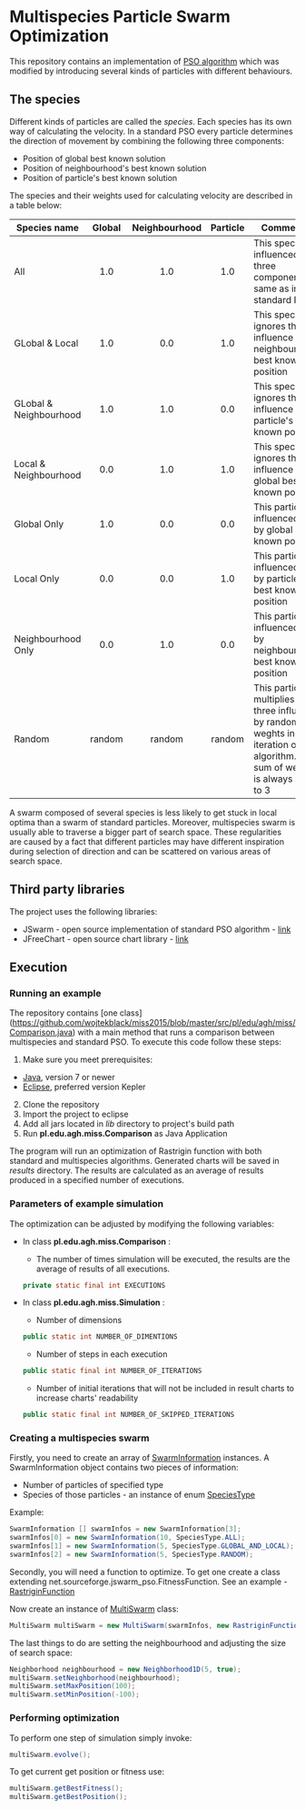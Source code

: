 # Multispecies Particle Swarm Optimization
This repository contains an implementation of [PSO algorithm](https://en.wikipedia.org/wiki/Particle_swarm_optimization) which was modified by introducing several kinds of particles with different behaviours.

## The species
Different kinds of particles are called the *species*. Each species has its own way of calculating the velocity. In a standard PSO every particle determines the direction of movement by combining the following three components:
- Position of global best known solution
- Position of neighbourhood's best known solution
- Position of particle's best known solution

The species and their weights used for calculating velocity are described in a table below:

| Species name | Global | Neighbourhood | Particle | Commentary |
| ------------ | :----: | :-----------: | :------: | ---------- |
| All | 1.0 | 1.0 | 1.0 | This species is influenced by all three components, the same as in the standard PSO |
| GLobal & Local | 1.0 | 0.0 | 1.0 | This species ignores the influence of neighbourhood's best known position |
| GLobal & Neighbourhood | 1.0 | 1.0 | 0.0 | This species ignores the influence of particle's best known position |
| Local & Neighbourhood | 0.0 | 1.0 | 1.0 | This species ignores the influence of global best known position |
| Global Only | 1.0 | 0.0 | 0.0 | This particle is influenced only by global best known position |
| Local Only | 0.0 | 0.0 | 1.0 | This particle is influenced only by particle's best known position |
| Neighbourhood Only | 0.0 | 1.0 | 0.0 | This particle is influenced only by neighbourhood's best known position |
| Random | random | random | random | This particle multiplies all three influences by random weghts in every iteration of the algorithm. The sum of weights is always equal to 3 |

A swarm composed of several species is less likely to get stuck in local optima than a swarm of standard particles. Moreover, multispecies swarm is usually able to traverse a bigger part of search space. These regularities are caused by a fact that different particles may have different inspiration during selection of direction and can be scattered on various areas of search space.

## Third party libraries
The project uses the following libraries:
* JSwarm - open source implementation of standard PSO algorithm - [link](http://jswarm-pso.sourceforge.net/)
* JFreeChart - open source chart library - [link](http://www.jfree.org/jfreechart/)

## Execution

### Running an example
The repository contains [one class] (https://github.com/wojtekblack/miss2015/blob/master/src/pl/edu/agh/miss/Comparison.java) with a main method that runs a comparison between multispecies and standard PSO. To execute this code follow these steps:

1. Make sure you meet prerequisites:
  * [Java](https://www.java.com), version 7 or newer
  * [Eclipse](https://eclipse.org/), preferred version Kepler
2. Clone the repository
3. Import the project to eclipse
4. Add all jars located in *lib* directory to project's build path
5. Run **pl.edu.agh.miss.Comparison** as Java Application

The program will run an optimization of Rastrigin function with both standard and multispecies algorithms. Generated charts will be saved in *results* directory. The results are calculated as an average of results produced in a specified number of executions. 

### Parameters of example simulation
The optimization can be adjusted by modifying the following variables:

* In class **pl.edu.agh.miss.Comparison** :
 
  * The number of times simulation will be executed, the results are the average of results of all executions.
  ```java
  private static final int EXECUTIONS 
  ```
* In class **pl.edu.agh.miss.Simulation** :

  * Number of dimensions
  ```java
  public static int NUMBER_OF_DIMENTIONS
  ```
  * Number of steps in each execution
  ```java
  public static final int NUMBER_OF_ITERATIONS
  ```
  * Number of initial iterations that will not be included in result charts to increase charts' readability
  ```java
  public static final int NUMBER_OF_SKIPPED_ITERATIONS
  ```


### Creating a multispecies swarm
Firstly, you need to create an array of [SwarmInformation](src/pl/edu/agh/miss/swarm/SwarmInformation.java) instances. A SwarmInformation object contains two pieces of information: 

* Number of particles of specified type
* Species of those particles - an instance of enum [SpeciesType](src/pl/edu/agh/miss/particle/species/SpeciesType.java)

Example:
```java
SwarmInformation [] swarmInfos = new SwarmInformation[3];
swarmInfos[0] = new SwarmInformation(10, SpeciesType.ALL);
swarmInfos[1] = new SwarmInformation(5, SpeciesType.GLOBAL_AND_LOCAL);
swarmInfos[2] = new SwarmInformation(5, SpeciesType.RANDOM);
```

Secondly, you will need a function to optimize. To get one create a class extending net.sourceforge.jswarm_pso.FitnessFunction. See an example -  [RastriginFunction](https://github.com/wojtekblack/miss2015/blob/master/src/pl/edu/agh/miss/multidimensional/RastriginFunction.java)

Now create an instance of [MultiSwarm](src/pl/edu/agh/miss/swarm/MultiSwarm.java) class:
```java
MultiSwarm multiSwarm = new MultiSwarm(swarmInfos, new RastriginFunction());
```

The last things to do are setting the neighbourhood and adjusting the size of search space:
```java
Neighborhood neighbourhood = new Neighborhood1D(5, true);
multiSwarm.setNeighborhood(neighbourhood);
multiSwarm.setMaxPosition(100);
multiSwarm.setMinPosition(-100);
```

### Performing optimization
To perform one step of simulation simply invoke:
```java
multiSwarm.evolve();
```

To get current get position or fitness use:
```java
multiSwarm.getBestFitness();
multiSwarm.getBestPosition();
```
